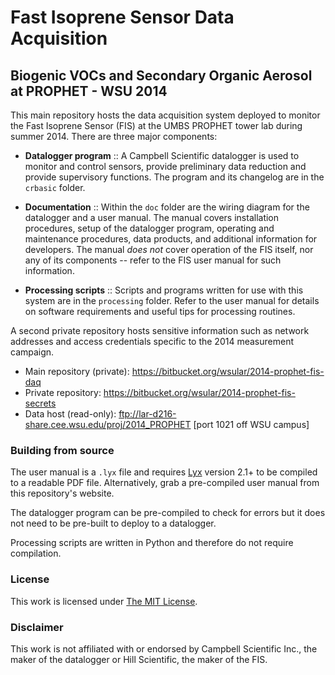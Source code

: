 Fast Isoprene Sensor Data Acquisition
=====================================

Biogenic VOCs and Secondary Organic Aerosol at PROPHET - WSU 2014
-----------------------------------------------------------------

This main repository hosts the data acquisition system deployed to monitor the 
Fast Isoprene Sensor (FIS) at the UMBS PROPHET tower lab during summer 2014.
There are three major components:

- **Datalogger program** :: A Campbell Scientific datalogger is used to monitor
  and control sensors, provide preliminary data reduction and provide 
  supervisory functions. The program and its changelog are in the `crbasic`
  folder.

- **Documentation** :: Within the `doc` folder are the wiring diagram for the
  datalogger and a user manual. The manual covers installation procedures,
  setup of the datalogger program, operating and maintenance procedures, data
  products, and additional information for developers. The manual *does not*
  cover operation of the FIS itself, nor any of its components -- refer to the
  FIS user manual for such information.

- **Processing scripts** :: Scripts and programs written for use with this 
  system are in the `processing` folder. Refer to the user manual for details
  on software requirements and useful tips for processing routines.

A second private repository hosts sensitive information such as network 
addresses and access credentials specific to the 2014 measurement campaign.

- Main repository (private): https://bitbucket.org/wsular/2014-prophet-fis-daq
- Private repository: https://bitbucket.org/wsular/2014-prophet-fis-secrets
- Data host (read-only): ftp://lar-d216-share.cee.wsu.edu/proj/2014_PROPHET
  [port 1021 off WSU campus]

### Building from source

The user manual is a `.lyx` file and requires [Lyx](http://www.lyx.org) version 
2.1+ to be compiled to a readable PDF file. Alternatively, grab a pre-compiled
user manual from this repository's website. 

The datalogger program can be pre-compiled to check for errors but it does not
need to be pre-built to deploy to a datalogger.

Processing scripts are written in Python and therefore do not require compilation.

### License 

This work is licensed under [The MIT License](http://opensource.org/licenses/mit-license.html).

### Disclaimer

This work is not affiliated with or endorsed by Campbell Scientific Inc., the
maker of the datalogger or Hill Scientific, the maker of the FIS.

